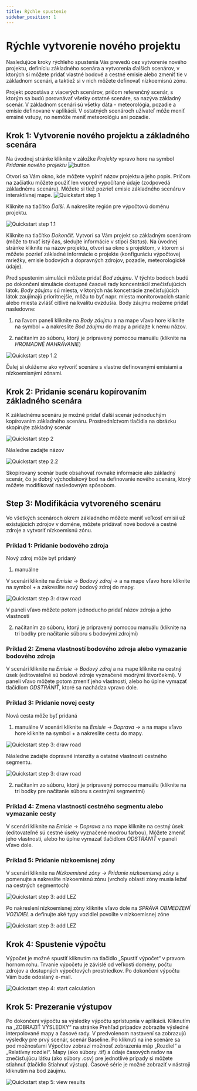 ```yaml
---
title: Rýchle spustenie
sidebar_position: 1
---
```


# Rýchle vytvorenie nového projektu

Nasledujúce kroky rýchleho spustenia Vás prevedú cez vytvorenie nového projektu, definíciu základného scenára a vytvorenia ďalších scenárov, v ktorých si môžete pridať vlastné bodové a cestné emisie alebo zmeniť tie v základnom scenári, a taktiež si v nich môžete definovať nízkoemisnú zónu. 

Projekt pozostáva z viacerých scenárov, pričom referenčný scenár, s ktorým sa budú porovnávať všetky ostatné scenáre, sa nazýva základný scenár. V základnom scenári sú všetky dáta - meteorológia, pozadie a emisie definované v aplikácii. V ostatných scenároch užívateľ môže meniť emsiné vstupy, no nemôže meniť meteorológiu ani pozadie.


## Krok 1: Vytvorenie nového projektu a základného scenára 

Na úvodnej stránke kliknite v záložke *Projekty* vpravo hore na symbol *Pridanie nového projektu*  ![button](./images/pridat_novy.PNG)

Otvorí sa Vám okno, kde môžete vyplniť názov projektu a jeho popis. Pričom na začiatku môžete použiť len vopred vypočítané údaje (zodpovedá základnému scenáru). Môžete si tiež pozrieť emisie základného scenáru v interaktívnej mape. 
![Quickstart step 1](./images/quickstart1_case_name_type_SK.png)

Kliknite na tlačítko *Ďalší*. A nakreslite región pre výpočtovú doménu projektu.

![Quickstart step 1.1](./images/quickstart1_case_polygon_SK.png)

Kliknite na tlačítko *Dokončiť*. Vytvorí sa Vám projekt so základným scenárom (môže to trvať istý čas, sledujte informácie v stĺpci *Status*). Na úvodnej stránke kliknite na názov projektu, otvorí sa okno s projektom, v ktorom si môžete pozrieť základné informácie o projekte (konfiguráciu výpočtovej mriežky, emisie bodových a dopravných zdrojov, pozadie, meteorologické údaje). 

Pred spustením simulácií môžete pridať *Bod záujmu*. V týchto bodoch budú po dokončení simulácie dostupné časové rady koncentrácií znečisťujúcich látok. *Body záujmu* sú miesta, v ktorých nás koncetrácie znečisťujúcich látok zaujímajú prioritnejšie, môžu to byť napr. miesta monitorovacích staníc alebo miesta zvlášť citlivé na kvalitu ovzdušia. Body záujmu možeme pridať nasledovne:

1. na ľavom paneli kliknite na *Body záujmu* a na mape vľavo hore kliknite na symbol + a nakreslite *Bod záujmu* do mapy a pridajte k nemu názov. 

2. načítaním zo súboru, ktorý je pripravený pomocou manuálu (kliknite na *HROMADNÉ NAHRÁVANIE*)

![Quickstart step 1.2](./images/bod_zaujmu.png)

Ďalej si ukážeme ako vytvoriť scenáre s vlastne definovanými emisiami a nízkoemisnými zónami.  

## Krok 2: Pridanie scenáru kopírovaním základného scenára

K základnému scenáru je možné pridať ďalší scenár jednoduchým kopírovaním základného scenáru. Prostredníctvom tlačidla na obrázku skopírujte základný scenár

![Quickstart step 2](./images/kopirovanie_scenaru.png)

Následne zadajte názov 

![Quickstart step 2.2](./images/kopirovanie_scenaru_nazov.png)

Skopírovaný scenár bude obsahovať rovnaké informácie ako základný scenár, čo je dobrý východiskový bod na definovanie nového scenára, ktorý môžete modifikovať nasledovným spôsobom.  


## Step 3: Modifikácia vytvoreného scenáru

Vo všetkých scenároch okrem základného môžete meniť veľkosť emisií už existujúcich zdrojov v doméne, môžete pridávať nové bodové a cestné zdroje a vytvoriť nízkoemisnú zónu.


### Príklad 1: Pridanie bodového zdroja

Nový zdroj môže byť pridaný 

1. manuálne 

V scenári kliknite na *Emisie* -> *Bodový zdroj* -> a na mape vľavo hore kliknite na symbol + a zakreslite nový bodový zdroj do mapy.

![Quickstart step 3: draw road](./images/quickstart3_draw_point_SK.png)

V paneli vľavo môžete potom jednoducho pridať názov zdroja a jeho vlastnosti

2. načítaním zo súboru, ktorý je pripravený pomocou manuálu (kliknite na tri bodky pre načítanie súboru s bodovými zdrojmi)

### Príklad 2: Zmena vlastností bodového zdroja alebo vymazanie bodového zdroja 

V scenári kliknite na *Emisie* -> *Bodový zdroj* a na mape kliknite na cestný úsek (editovateľné sú bodové zdroje vyznačené modrými štvorčekmi). V paneli vľavo môžete potom zmeniť jeho vlastnosti, alebo ho úplne vymazať tlačidlom *ODSTRÁNIŤ*, ktoré sa nachádza vpravo dole.


### Príklad 3: Pridanie novej cesty

Nová cesta môže byť pridaná 

1. manuálne 
V scenári kliknite na *Emisie* -> *Doprava* -> a na mape vľavo hore kliknite na symbol + a nakreslite cestu do mapy.

![Quickstart step 3: draw road](./images/quickstart3_draw_road_SK.png)

Následne zadajte dopravné intenzity a ostatné vlastnosti cestného segmentu. 

![Quickstart step 3: draw road](./images/quickstart3_draw_road2_SK.png)

2. načítaním zo súboru, ktorý je pripravený pomocou manuálu (kliknite na tri bodky pre načítanie súboru s cestnými segmentmi)

### Príklad 4: Zmena vlastností cestného segmentu alebo vymazanie cesty  

V scenári kliknite na *Emisie* -> *Doprava* a na mape kliknite na cestný úsek (editovateľné sú cestné úseky vyznačené modrou farbou). Môžete zmeniť jeho vlastnosti, alebo ho úplne vymazať tlačidlom *ODSTRÁNIŤ* v paneli vľavo dole. 

### Príklad 5: Pridanie nízkoemisnej zóny

V scenári kliknite na *Nízkoemisné zóny* -> *Pridanie nízkoemisnej zóny* a pomenujte a nakreslite nízkoemisnú zónu (vrcholy oblasti zóny musia ležať na cestných segmentoch)

![Quickstart step 3: add LEZ](./images/quickstart3_lez_name_polygon_SK.png)

Po nakreslení nízkoemisnej zóny kliknite vľavo dole na *SPRÁVA OBMEDZENÍ VOZIDIEL* a definujte aké typy vozidiel povolíte v nízkoemisnej zóne

![Quickstart step 3: add LEZ](./images/quickstart3_lez_vehicle_restrictions_SK.png)


## Krok 4: Spustenie výpočtu

Výpočet je možné spustiť kliknutím na tlačidlo „Spustiť výpočet“ v pravom hornom rohu. Trvanie výpočetu je závislé od veľkosti domény, počtu zdrojov a dostupných výpočtových prostriedkov. Po dokončení výpočtu Vám bude odoslaný e-mail.  

![Quickstart step 4: start calculation](./images/quickstart4_start_calculation.png)

## Krok 5: Prezeranie výstupov 

Po dokončení výpočtu sa výsledky výpočtu sprístupnia v aplikácii. Kliknutím na „ZOBRAZIŤ VÝSLEDKY“ na stránke Prehľad prípadov zobrazíte výsledné interpolované mapy a časové rady. V predvolenom nastavení sa zobrazujú výsledky pre prvý scenár, scenár Baseline. Po kliknutí na iné scenáre sa pod možnosťami Výpočtov zobrazí možnosť zobrazenia máp „Rozdiel“ a „Relatívny rozdiel“. Mapy (ako súbory .tif) a údaje časových radov na znečisťujúcu látku (ako súbory .csv) pre jednotlivé prípady si môžete stiahnuť (tlačidlo Stiahnuť výstup). Časové série je možné zobraziť v nástroji kliknutím na bod záujmu. 

![Quickstart step 5: view results](./images/quickstart5_results.png)
